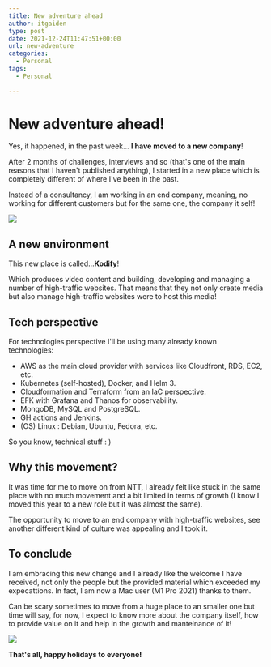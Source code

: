 ```yaml
---
title: New adventure ahead
author: itgaiden
type: post
date: 2021-12-24T11:47:51+00:00
url: new-adventure
categories:
  - Personal
tags:
  - Personal
  
---
```


#  New adventure ahead!

Yes, it happened, in the past week... **I have moved to a new company**!

After 2 months of challenges, interviews and so (that's one of the main reasons that I haven't published anything),  I started in a new place which is completely different of where I've been in the past.

Instead of a consultancy, I am working in an end company, meaning, no working for different customers but for the same one, the company it self!

![](https://media4.giphy.com/media/Jev4iU72S9RYc/giphy.gif?cid=ecf05e47uf0e5lix1y04hxn8tgjomoaakgar23d71dzom4l6&rid=giphy.gif&ct=g)


## A new environment

This new place is called...**Kodify**! 

Which produces video content and building, developing and managing a number of high-traffic websites. That means that they not only create media but also manage high-traffic websites were to host this media!

## Tech perspective

For technologies perspective I'll be using many already known technologies:

- AWS as the main cloud provider with services like Cloudfront, RDS, EC2, etc.
- Kubernetes (self-hosted), Docker, and Helm 3.
- Cloudformation and Terraform from an IaC perspective.
- EFK with Grafana and Thanos for observability.
- MongoDB, MySQL and PostgreSQL.
- GH actions and Jenkins.
- (OS) Linux : Debian, Ubuntu, Fedora, etc.

So you know, technical stuff : )

## Why this movement?

It was time for me to move on from NTT, I already felt like stuck in the same place with no much movement and a bit limited in terms of growth (I know I moved this year to a new role but it was almost the same). 

The opportunity to move to an end company with high-traffic websites, see another different kind of culture was appealing and I took it.

 ## To conclude
 
 I am embracing this new change and I already like the welcome I have received, not only the people but the provided material which exceeded my expecattions. In fact, I am now a Mac user (M1 Pro 2021) thanks to them.
 
 Can be scary sometimes to move from a huge place to an smaller one but time will say, for now, I expect to know more about the company itself, how to provide value on it and help in the growth and manteinance of it!

![](https://media3.giphy.com/media/G33SFIYw5zaM0/giphy.gif?cid=ecf05e47jjh5eib9lai7hpjuerr6nly845fuuxjcmo4dkozn&rid=giphy.gif&ct=g)

**That's all, happy holidays to everyone!**


